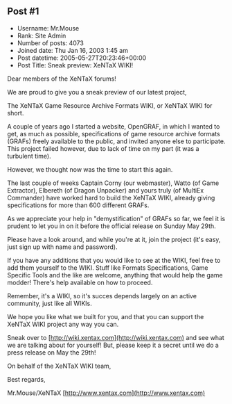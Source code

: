 ## Post #1
- Username: Mr.Mouse
- Rank: Site Admin
- Number of posts: 4073
- Joined date: Thu Jan 16, 2003 1:45 am
- Post datetime: 2005-05-27T20:23:46+00:00
- Post Title: Sneak preview: XeNTaX WIKI!

Dear members of the XeNTaX forums!

We are proud to give you a sneak preview of our latest project, 

The XeNTaX Game Resource Archive Formats WIKI, or XeNTaX WIKI for short. 

A couple of years ago I started a website, OpenGRAF, in which I wanted to get, as much as possible, specifications of game resource archive formats (GRAFs) freely available to the public, and invited anyone else to participate. This project failed however, due to lack of time on my part (it was a turbulent time). 

However, we thought now was the time to start this again. 

The last couple of weeks Captain Corny (our webmaster), Watto (of Game Extractor), Elbereth (of Dragon Unpacker) and yours truly (of MultiEx Commander) have worked hard to build the XeNTaX WIKI, already giving specifications for more than 600 different GRAFs. 

As we appreciate your help in "demystification" of GRAFs so far, we feel it is prudent to let you in on it before the official release on Sunday May 29th. 

Please have a look around, and while you're at it, join the project (it's easy, just sign up with name and password). 

If you have any additions that you would like to see at the WIKI, feel free to add them yourself to the WIKI. Stuff like Formats Specifications, Game Specific Tools and the like are welcome, anything that would help the game modder! There's help available on how to proceed. 

Remember, it's a WIKI, so it's succes depends largely on an active community, just like all WIKIs. 

We hope you like what we built for you, and that you can support the XeNTaX WIKI project any way you can. 

Sneak over to [http://wiki.xentax.com](http://wiki.xentax.com) and see what we are talking about for yourself! But, please keep it a secret until we do a press release on May the 29th! 

On behalf of the XeNTaX WIKI team, 

Best regards, 

Mr.Mouse/XeNTaX
[http://www.xentax.com](http://www.xentax.com)
